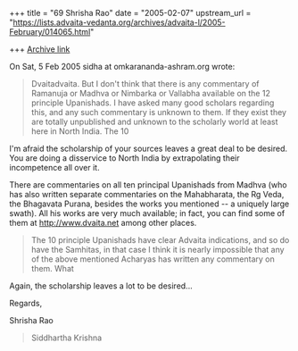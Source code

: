 +++
title = "69 Shrisha Rao"
date = "2005-02-07"
upstream_url = "https://lists.advaita-vedanta.org/archives/advaita-l/2005-February/014065.html"

+++
[Archive link](https://lists.advaita-vedanta.org/archives/advaita-l/2005-February/014065.html)

On Sat, 5 Feb 2005 sidha at omkarananda-ashram.org wrote:

> Dvaitadvaita. But I don't think that there is any commentary of Ramanuja
> or Madhva or Nimbarka or Vallabha available on the 12 principle
> Upanishads. I have asked many good scholars regarding this, and any such
> commentary is unknown to them. If they exist they are totally unpublished
> and unknown to the scholarly world at least here in North India. The 10

I'm afraid the scholarship of your sources leaves a great deal to be
desired.  You are doing a disservice to North India by extrapolating their
incompetence all over it.

There are commentaries on all ten principal Upanishads from Madhva (who
has also written separate commentaries on the Mahabharata, the Rg Veda,
the Bhagavata Purana, besides the works you mentioned -- a uniquely large
swath).  All his works are very much available; in fact, you can find some
of them at http://www.dvaita.net among other places.

> The 10 principle Upanishads have clear Advaita indications, and so do
> have the Samhitas, in that case I think it is nearly impossible that any
> of the above mentioned Acharyas has written any commentary on them. What

Again, the scholarship leaves a lot to be desired...

Regards,

Shrisha Rao

> Siddhartha Krishna


